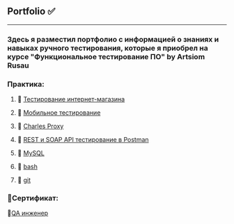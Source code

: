## Portfolio ✅ 
---
### Здесь я разместил портфолио с информацией о знаниях и навыках ручного тестирования, которые я приобрел на курсе "Функциональное тестирование ПО" by  Artsiom Rusau

### Практика:

1. 🛒 [Тестирование интернет-магазина](https://github.com/Baidak-Evgenii/ArtsiomRusau_Course/blob/master/web_testing.md)

2. 📱 [Мобильное тестирование](https://github.com/Baidak-Evgenii/ArtsiomRusau_Course/blob/master/mobile_testing.md)

3. 🍶 [Charles Proxy](https://github.com/Baidak-Evgenii/ArtsiomRusau_Course/blob/master/charlesproxy.md)

4. 🔗 [REST и SOAP API тестирование в Postman](https://github.com/Baidak-Evgenii/ArtsiomRusau_Course/blob/master/api_testing.md)

5. 🐬 [MySQL](https://github.com/Baidak-Evgenii/ArtsiomRusau_Course/blob/master/sql.md)

6. 📌 [bash](https://github.com/Baidak-Evgenii/ArtsiomRusau_Course/blob/master/bash.md) 

7. 📌 [git](https://github.com/Baidak-Evgenii/ArtsiomRusau_Course/blob/master/git.md)

### 📜Сертификат:

🔗[QA инженер](https://drive.google.com/file/d/1GT6ZVO23wK-R-VYY2YL7_0r7U1CtKOEc/view?usp=drive_link)
